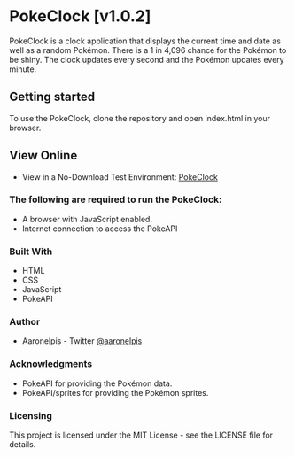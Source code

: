 # PokeClock [v1.0.2]
PokeClock is a clock application that displays the current time and date as well as a random Pokémon. There is a 1 in 4,096 chance for the Pokémon to be shiny. The clock updates every second and the Pokémon updates every minute.

## Getting started
To use the PokeClock, clone the repository and open index.html in your browser.

## View Online
* View in a No-Download Test Environment: [PokeClock](https://hellfundigital.github.io/PokeClock/)

### The following are required to run the PokeClock:

* A browser with JavaScript enabled.
* Internet connection to access the PokeAPI

### Built With
* HTML
* CSS
* JavaScript
* PokeAPI

### Author
* Aaronelpis - Twitter [@aaronelpis](https://twitter.com/Aaronelpis)

### Acknowledgments
* PokeAPI for providing the Pokémon data.
* PokeAPI/sprites for providing the Pokémon sprites.

### Licensing
This project is licensed under the MIT License - see the LICENSE file for details.
